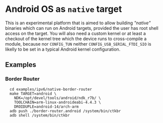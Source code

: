 # Android OS as `native` target

This is an experimental platform that is aimed to allow building _"native"_
binaries which can run on Android targets, provided the user has root shell
access on the target. You will also need a custom kernel or at least a
checkout of the kernel tree which the device runs to cross-compile a module,
because nor `CONFIG_TUN` neither `CONFIG_USB_SERIAL_FTDI_SIO` is likelly to
be set in a typical Android kernel configuration.

## Examples

### Border Router
      cd examples/ipv6/native-border-router
      make TARGET=android \
        NDK=/opt/devel/tools/android/ndk_r7b/ \
        TOOLCHAIN=arm-linux-androideabi-4.4.3 \
        DROIDUPLE=android-14/arch-arm
      adb push ./border-router.android /system/bin/ctkbr
      adb shell /system/bin/ctkbr
